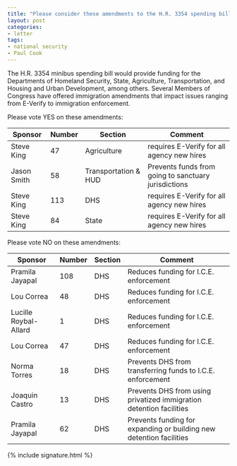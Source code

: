 ```yaml
---
title: "Please consider these amendments to the H.R. 3354 spending bill"
layout: post
categories:
- letter
tags:
- national security
- Paul Cook
---
```


The H.R. 3354 minibus spending bill would provide funding for the Departments of Homeland Security, State, Agriculture, Transportation, and Housing and Urban Development, among others. Several Members of Congress have offered immigration amendments that impact issues ranging from E-Verify to immigration enforcement.

Please vote YES on these amendments:

<table>
<colgroup>
<col>
<col>
<col>
<col>
</colgroup>

<thead>
<tr>
	<th> Sponsor </th>
	<th> Number </th>
	<th> Section </th>
	<th> Comment </th>
</tr>
</thead>

<tbody>
<tr>
	<td> Steve King </td>
	<td> 47 </td>
	<td> Agriculture </td>
	<td> requires E-Verify for all agency new hires </td>
</tr>
<tr>
	<td> Jason Smith </td>
	<td> 58 </td>
	<td> Transportation &amp; HUD </td>
	<td> Prevents funds from going to sanctuary jurisdictions </td>
</tr>
<tr>
	<td> Steve King </td>
	<td> 113 </td>
	<td> DHS </td>
	<td> requires E-Verify for all agency new hires </td>
</tr>
<tr>
	<td> Steve King </td>
	<td> 84 </td>
	<td> State </td>
	<td> requires E-Verify for all agency new hires </td>
</tr>
</tbody>
</table>
Please vote NO on these amendments:

<table>
<colgroup>
<col>
<col>
<col>
<col>
</colgroup>

<thead>
<tr>
	<th> Sponsor </th>
	<th> Number </th>
	<th> Section </th>
	<th> Comment </th>
</tr>
</thead>

<tbody>
<tr>
	<td> Pramila Jayapal </td>
	<td> 108 </td>
	<td> DHS </td>
	<td> Reduces funding for I.C.E. enforcement </td>
</tr>
<tr>
	<td> Lou Correa </td>
	<td> 48 </td>
	<td> DHS </td>
	<td> Reduces funding for I.C.E. enforcement </td>
</tr>
<tr>
	<td> Lucille Roybal-Allard </td>
	<td> 1 </td>
	<td> DHS </td>
	<td> Reduces funding for I.C.E. enforcement </td>
</tr>
<tr>
	<td> Lou Correa </td>
	<td> 47 </td>
	<td> DHS </td>
	<td> Reduces funding for I.C.E. enforcement </td>
</tr>
<tr>
	<td> Norma Torres </td>
	<td> 18 </td>
	<td> DHS </td>
	<td> Prevents DHS from transferring funds to I.C.E. enforcement </td>
</tr>
<tr>
	<td> Joaquin Castro </td>
	<td> 13 </td>
	<td> DHS </td>
	<td> Prevents DHS from using privatized immigration detention facilities </td>
</tr>
<tr>
	<td> Pramila Jayapal </td>
	<td> 62 </td>
	<td> DHS </td>
	<td> Prevents funding for expanding or building new detention facilities </td>
</tr>
</tbody>
</table>
{% include signature.html %}
